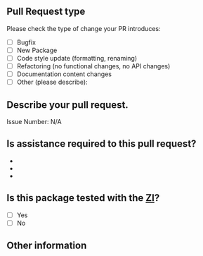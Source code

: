 <!--- Please provide a general summary of your changes in the title above -->

## Pull Request type

<!-- Please try to limit your pull request to one type; submit multiple pull requests if needed. -->

Please check the type of change your PR introduces:

- [ ] Bugfix
- [ ] New Package
- [ ] Code style update (formatting, renaming)
- [ ] Refactoring (no functional changes, no API changes)
- [ ] Documentation content changes
- [ ] Other (please describe):

## Describe your pull request.

<!-- Please briefly describe our pull request and assign issue below if any -->

Issue Number: N/A

## Is assistance required to this pull request?

<!-- List or describe where assistance is required -->

-
-
-

## Is this package tested with the [ZI](https://github.com/z-shell/zi)?

- [ ] Yes
- [ ] No

## Other information

<!-- Any other information that is important to this PR, such as screenshots of how the component looks before and after the change. -->
